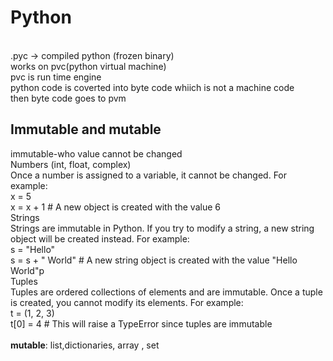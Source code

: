 <h1>Python</h1> <br>
 .pyc -> compiled python (frozen binary) <br>
 works on pvc(python virtual machine)<br>
 pvc is run time engine<br>
 python code is coverted into byte code whiich is not a machine code<br>
 then byte code goes to pvm
 <h2>Immutable and mutable</h2>
immutable-who value cannot be changed <br>
 Numbers (int, float, complex) <br>
Once a number is assigned to a variable, it cannot be changed. For example: <br>
 x = 5 <br>
x = x + 1  # A new object is created with the value 6 <br>
 Strings <br>
Strings are immutable in Python. If you try to modify a string, a new string object will be created instead. For example: <br>
s = "Hello" <br>
 s = s + " World"  # A new string object is created with the value "Hello World"p <br>
Tuples <br>
 Tuples are ordered collections of elements and are immutable. Once a tuple is created, you cannot modify its elements. For example: <br>
 t = (1, 2, 3) <br>
t[0] = 4  # This will raise a TypeError since tuples are immutable <br>
 <br>
 <b>mutable</b>: list,dictionaries, array , set<br>
